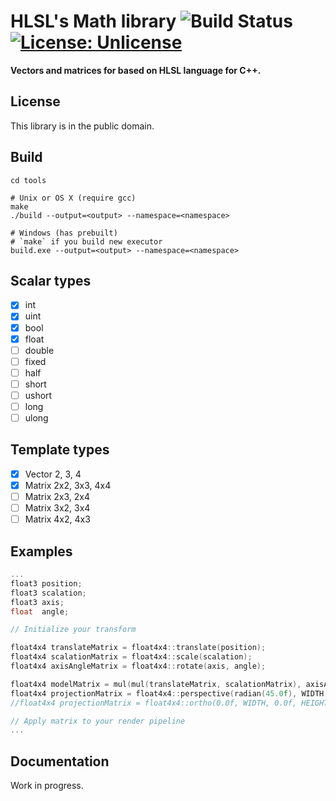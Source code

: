 # HLSL's Math library ![Build Status](https://travis-ci.org/maihd/hlslmath.svg?branch=master) [![License: Unlicense](https://img.shields.io/badge/license-Unlicense-blue.svg)](http://unlicense.org/)

**Vectors and matrices for based on HLSL language for C++.**
    
## License
This library is in the public domain.

## Build
```
cd tools

# Unix or OS X (require gcc)
make
./build --output=<output> --namespace=<namespace>

# Windows (has prebuilt)
# `make` if you build new executor
build.exe --output=<output> --namespace=<namespace>
```

## Scalar types
* [x] int    
* [x] uint   
* [x] bool   
* [x] float  
* [ ] double 
* [ ] fixed  
* [ ] half   
* [ ] short
* [ ] ushort  
* [ ] long 
* [ ] ulong  

## Template types
* [x] Vector 2, 3, 4
* [x] Matrix 2x2, 3x3, 4x4
* [ ] Matrix 2x3, 2x4
* [ ] Matrix 3x2, 3x4
* [ ] Matrix 4x2, 4x3

## Examples
```C++
...
float3 position;
float3 scalation;
float3 axis;
float  angle;

// Initialize your transform

float4x4 translateMatrix = float4x4::translate(position);
float4x4 scalationMatrix = float4x4::scale(scalation);
float4x4 axisAngleMatrix = float4x4::rotate(axis, angle);

float4x4 modelMatrix = mul(mul(translateMatrix, scalationMatrix), axisAngleMatrix);
float4x4 projectionMatrix = float4x4::perspective(radian(45.0f), WIDTH / HEIGHT, 0.0f, 100.0f);
//float4x4 projectionMatrix = float4x4::ortho(0.0f, WIDTH, 0.0f, HEIGHT, 0.0f, 1.0f);

// Apply matrix to your render pipeline
...
```

## Documentation
Work in progress.